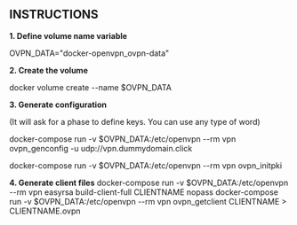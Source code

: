 ## INSTRUCTIONS

**1. Define volume name variable**

OVPN_DATA="docker-openvpn_ovpn-data"

**2. Create the volume**

docker volume create --name $OVPN_DATA

**3. Generate configuration**

(It will ask for a phase to define keys. You can use any type of word)

docker-compose run -v $OVPN_DATA:/etc/openvpn --rm vpn ovpn_genconfig -u udp://vpn.dummydomain.click

docker-compose run -v $OVPN_DATA:/etc/openvpn --rm  vpn ovpn_initpki

**4. Generate client files**
docker-compose run -v $OVPN_DATA:/etc/openvpn --rm vpn easyrsa build-client-full CLIENTNAME nopass
docker-compose run -v $OVPN_DATA:/etc/openvpn --rm vpn ovpn_getclient CLIENTNAME > CLIENTNAME.ovpn